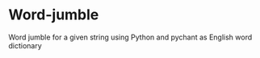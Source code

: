 Word-jumble
===========

Word jumble for a given string using Python and pychant as English word dictionary